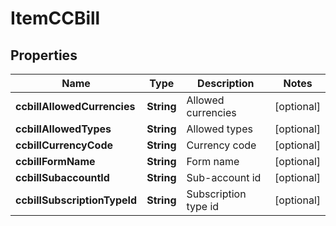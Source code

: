 

# ItemCCBill


## Properties

| Name | Type | Description | Notes |
|------------ | ------------- | ------------- | -------------|
|**ccbillAllowedCurrencies** | **String** | Allowed currencies |  [optional] |
|**ccbillAllowedTypes** | **String** | Allowed types |  [optional] |
|**ccbillCurrencyCode** | **String** | Currency code |  [optional] |
|**ccbillFormName** | **String** | Form name |  [optional] |
|**ccbillSubaccountId** | **String** | Sub-account id |  [optional] |
|**ccbillSubscriptionTypeId** | **String** | Subscription type id |  [optional] |



